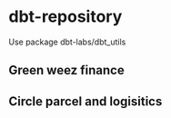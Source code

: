 # dbt-repository
Use package dbt-labs/dbt_utils
## Green weez finance

## Circle parcel and logisitics